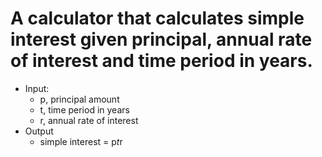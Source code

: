 # A calculator that calculates simple interest given principal, annual rate of interest and time period in years.

- Input:
   - p, principal amount
   - t, time period in years
   - r, annual rate of interest
- Output
   - simple interest = p*t*r
